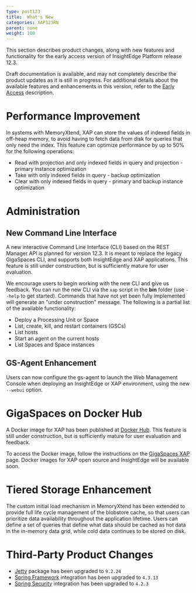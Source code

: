 ```yaml
---
type: post123
title:  What's New
categories: XAP123RN
parent: none
weight: 100
---
```


This section describes product changes, along with new features and functionality for the early access version of InsightEdge Platform release 12.3.

Draft documentation is available, and may not completely describe the product updates as it is still in progress. For additional details about the available features and enhancements in this version, refer to the  [Early Access](/early_access/index.html) description.

# Performance Improvement

In systems with MemoryXtend, XAP can store the values of indexed fields in off-heap memory, to avoid having to fetch data from disk for queries that only need the index. This feature can optimize performance by up to 50% for the following operations:

- Read with projection and only indexed fields in query and projection - primary instance optimization
- Take with only indexed fields in query - backup optimization
- Clear with only indexed fields in query - primary and backup instance optimization

# Administration

## New Command Line Interface

A new interactive Command Line Interface (CLI) based on the REST Manager API is planned for version 12.3. It is meant to replace the legacy GigaSpaces CLI, and supports both InsightEdge and XAP applications. This feature is still under construction, but is sufficiently mature for user evaluation. 

We encourage users to begin working with the new CLI and give us feedback. You can run the new CLI via the `xap` script in the **bin** folder (use `--help` to get started). Commands that have not yet been fully implemented will generate an "under construction" message. The following is a partial list of the available functionality:

- Deploy a Processing Unit or Space
- List, create, kill, and restart containers (GSCs)
- List hosts
- Start an agent on the current hosts
- List Spaces and Space instances

## GS-Agent Enhancement

Users can now configure the gs-agent to launch the Web Management Console when deploying an InsightEdge or XAP environment, using the new `--webui` option.

# GigaSpaces on Docker Hub

A Docker image for XAP has been published at [Docker Hub](https://hub.docker.com/r/gigaspaces/xap/). This feature is still under construction, but is sufficiently mature for user evaluation and feedback.

To access the Docker image, follow the instructions on the [GigaSpaces XAP](https://hub.docker.com/r/gigaspaces/xap/) page. Docker images for XAP open source and InsightEdge will be available soon.

# Tiered Storage Enhancement

The custom initial load mechanism in MemoryXtend has been extended to provide full life cycle management of the blobstore cache, so that users can prioritize data availability throughout the application lifetime. Users can define a set of queries that define what data should be cached as hot data in the in-memory data grid, while cold data continues to be stored on disk.

# Third-Party Product Changes

* [Jetty](http://www.eclipse.org/jetty/) package has been upgraded to `9.2.24`
* [Spring Framework](https://projects.spring.io/spring-framework/) integration has been upgraded to `4.3.13`
* [Spring Security](http://projects.spring.io/spring-security/) integration has been upgraded to `4.2.3`